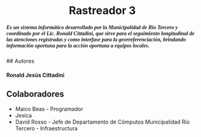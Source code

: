 <h1 align="center">Rastreador 3</h1>

<h5 style="font-family: times; font-style: italic;">Es un sistema informático desarrollado por la Municipalidad de Rio Tercero y coordinado por el Lic. Ronald Cittadini, que sirve para el seguimiento longitudinal de las atenciones registradas y como interfase para la georreferenciación, brindando información oportuna para la acción oportuna a equipos locales.</h5>
## Autores

#### Ronald Jesús Cittadini

## Colaboradores

<ul>
    <li>Maico Beas - Programador</li>
    <li>Jesica</li>
    <li>David Rosso - Jefe de Departamento de Cómputos Municipalidad Rio Tercero - Infraestructura</li>
</ul>

